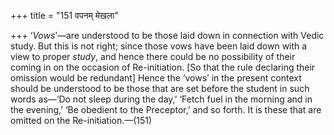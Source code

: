 +++
title = "151 वपनम् मेखला"

+++
‘*Vows*’—are understood to be those laid down in connection with Vedic
study. But this is not right; since those vows have been laid down with
a view to proper *study*, and hence there could be no possibility of
their coming in on the occasion of Re-initiation. \[So that the rule
declaring their omission would be redundant\] Hence the ‘vows’ in the
present context should be understood to be those that are set before the
student in such words as—‘Do not sleep during the day,’ ‘Fetch fuel in
the morning and in the evening,’ ‘Be obedient to the Preceptor,’ and so
forth. It is these that are omitted on the Re-initiation.—(151)


